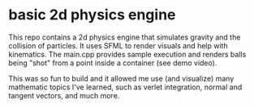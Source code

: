 # basic 2d physics engine

This repo contains a 2d physics engine that simulates gravity and the collision of particles. It uses SFML to render visuals and help with kinematics. The main.cpp provides sample execution and renders balls being "shot" from a point inside a container (see demo video).

This was so fun to build and it allowed me use (and visualize) many mathematic topics I've learned, such as verlet integration, normal and tangent vectors, and much more.
